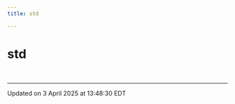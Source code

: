 ```yaml
---
title: std

---
```


# std

<br>







-------------------------------

Updated on  3 April 2025 at 13:48:30 EDT
